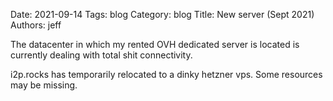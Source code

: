 Date: 2021-09-14
Tags: blog
Category: blog
Title: New server (Sept 2021)
Authors: jeff

The datacenter in which my rented OVH dedicated server is located is currently dealing with total shit connectivity.

i2p.rocks has temporarily relocated to a dinky hetzner vps. Some resources may be missing.
